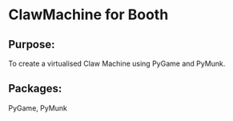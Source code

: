 # ClawMachine for Booth

## Purpose:

To create a virtualised Claw Machine using PyGame and PyMunk.

## Packages:

PyGame, PyMunk

